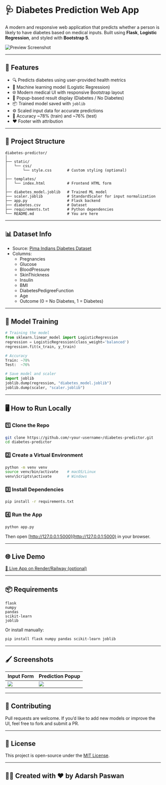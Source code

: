 # 🩺 Diabetes Prediction Web App

A modern and responsive web application that predicts whether a person is likely to have diabetes based on medical inputs. Built using **Flask**, **Logistic Regression**, and styled with **Bootstrap 5**.

![Preview Screenshot](preview.png)

---

## 🚀 Features

- 🔍 Predicts diabetes using user-provided health metrics
- 🧠 Machine learning model (Logistic Regression)
- 🌐 Modern medical UI with responsive Bootstrap layout
- 💬 Popup-based result display (Diabetes / No Diabetes)
- 📦 Trained model saved with `joblib`
- ⚙️ Scaled input data for accurate predictions
- 🧪 Accuracy ~78% (train) and ~76% (test)
- ❤️ Footer with attribution

---

## 📁 Project Structure

```
diabetes-predictor/
│
├── static/
│   └── css/
│       └── style.css       # Custom styling (optional)
│
├── templates/
│   └── index.html          # Frontend HTML form
│
├── diabetes_model.joblib   # Trained ML model
├── scaler.joblib           # StandardScaler for input normalization
├── app.py                  # Flask backend
├── diabetes.csv            # Dataset
├── requirements.txt        # Python dependencies
└── README.md               # You are here
```

---

## 📊 Dataset Info

- Source: [Pima Indians Diabetes Dataset](https://www.kaggle.com/datasets/uciml/pima-indians-diabetes-database)
- Columns:
  - Pregnancies
  - Glucose
  - BloodPressure
  - SkinThickness
  - Insulin
  - BMI
  - DiabetesPedigreeFunction
  - Age
  - Outcome (0 = No Diabetes, 1 = Diabetes)

---

## 🧠 Model Training

```python
# Training the model
from sklearn.linear_model import LogisticRegression
regression = LogisticRegression(class_weight='balanced')
regression.fit(x_train, y_train)

# Accuracy
Train: ~78%
Test:  ~76%

# Save model and scaler
import joblib
joblib.dump(regression, "diabetes_model.joblib")
joblib.dump(scaler, "scaler.joblib")
```

---

## 🖥️ How to Run Locally

### 1️⃣ Clone the Repo
```bash
git clone https://github.com/<your-username>/diabetes-predictor.git
cd diabetes-predictor
```

### 2️⃣ Create a Virtual Environment
```bash
python -m venv venv
source venv/bin/activate    # macOS/Linux
venv\Scripts\activate       # Windows
```

### 3️⃣ Install Dependencies
```bash
pip install -r requirements.txt
```

### 4️⃣ Run the App
```bash
python app.py
```
Then open [http://127.0.0.1:5000](http://127.0.0.1:5000) in your browser.

---

## 🌐 Live Demo

[🔗 Live App on Render/Railway (optional)](https://your-app-link.render.com)

---

## 📦 Requirements

```
flask
numpy
pandas
scikit-learn
joblib
```

Or install manually:
```bash
pip install flask numpy pandas scikit-learn joblib
```

---

## 🖌️ Screenshots

| Input Form                     | Prediction Popup                  |
|-------------------------------|------------------------------------|
| ![](screenshots/form.png)     | ![](screenshots/popup.png)         |

---

## 🙌 Contributing

Pull requests are welcome. If you’d like to add new models or improve the UI, feel free to fork and submit a PR.

---

## 📄 License

This project is open-source under the [MIT License](LICENSE).

---

## 👨‍⚕️ Created with ❤️ by Adarsh Paswan
